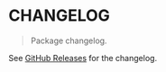 # CHANGELOG

> Package changelog.

See [GitHub Releases](https://github.com/stdlib-js/random-iter-negative-binomial/releases) for the changelog.